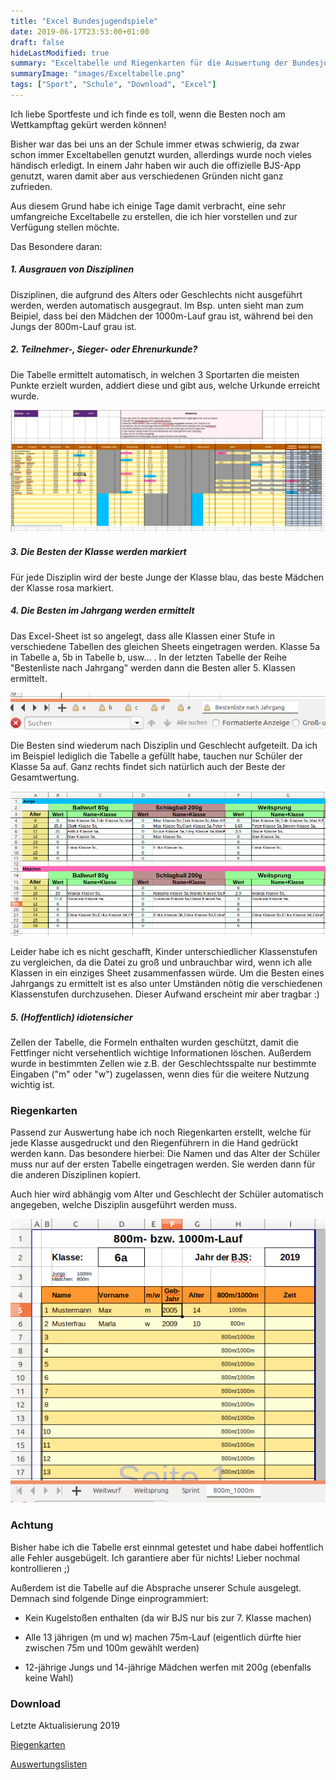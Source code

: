 ```yaml
---
title: "Excel Bundesjugendspiele"
date: 2019-06-17T23:53:00+01:00
draft: false
hideLastModified: true
summary: "Exceltabelle und Riegenkarten für die Auswertung der Bundesjugendspiele"
summaryImage: "images/Exceltabelle.png"
tags: ["Sport", "Schule", "Download", "Excel"]
---
```


Ich liebe Sportfeste und ich finde es toll, wenn die Besten noch am Wettkampftag gekürt werden können!

Bisher war das bei uns an der Schule immer etwas schwierig, da zwar schon immer Exceltabellen genutzt wurden, allerdings wurde noch vieles händisch erledigt. In einem Jahr haben wir auch die offizielle BJS-App genutzt, waren damit aber aus verschiedenen Gründen nicht ganz zufrieden. 

Aus diesem Grund habe ich einige Tage damit verbracht, eine sehr umfangreiche Exceltabelle zu erstellen, die ich hier vorstellen und zur Verfügung stellen möchte.

Das Besondere daran: 

##### 1. Ausgrauen von Disziplinen

Disziplinen, die aufgrund des Alters oder Geschlechts nicht ausgeführt werden, werden automatisch ausgegraut. Im Bsp. unten sieht man zum Beipiel, dass bei den Mädchen der 1000m-Lauf grau ist, während bei den Jungs der 800m-Lauf grau ist.

##### 2. Teilnehmer-, Sieger- oder Ehrenurkunde?

Die Tabelle ermittelt automatisch, in welchen 3 Sportarten die meisten Punkte erzielt wurden, addiert diese und gibt aus, welche Urkunde erreicht wurde.

![f](images/Eingaben.png)

##### 3. Die Besten der Klasse werden markiert

Für jede Disziplin wird der beste Junge der Klasse blau, das beste Mädchen der Klasse rosa markiert.

##### 4. Die Besten im Jahrgang werden ermittelt

Das Excel-Sheet ist so angelegt, dass alle Klassen einer Stufe in verschiedene Tabellen des gleichen Sheets eingetragen werden. Klasse 5a in Tabelle a, 5b in Tabelle b, usw... . In der letzten Tabelle der Reihe "Bestenliste nach Jahrgang" werden dann die Besten aller 5. Klassen ermittelt.

![d](images/Reiter.png)

Die Besten sind wiederum nach Disziplin und Geschlecht aufgeteilt. Da ich im Beispiel lediglich die Tabelle a gefüllt habe, tauchen nur Schüler der Klasse 5a auf. Ganz rechts findet sich natürlich auch der Beste der Gesamtwertung.

![a](images/Bestenlisten.png)

Leider habe ich es nicht geschafft, Kinder unterschiedlicher Klassenstufen zu vergleichen, da die Datei zu groß und unbrauchbar wird, wenn ich alle Klassen in ein einziges Sheet zusammenfassen würde. Um die Besten eines Jahrgangs zu ermittelt ist es also unter Umständen nötig die verschiedenen Klassenstufen durchzusehen. Dieser Aufwand erscheint mir aber tragbar :)

##### 5. (Hoffentlich) idiotensicher

Zellen der Tabelle, die Formeln enthalten wurden geschützt, damit die Fettfinger nicht versehentlich wichtige Informationen löschen. Außerdem wurde in bestimmten Zellen wie z.B. der Geschlechtsspalte nur bestimmte Eingaben ("m" oder "w") zugelassen, wenn dies für die weitere Nutzung wichtig ist.

### Riegenkarten

Passend zur Auswertung habe ich noch Riegenkarten erstellt, welche für jede Klasse ausgedruckt und den Riegenführern in die Hand gedrückt werden kann. Das besondere hierbei: Die Namen und das Alter der Schüler muss nur auf der ersten Tabelle eingetragen werden. Sie werden dann für die anderen Disziplinen kopiert.

Auch hier wird abhängig vom Alter und Geschlecht der Schüler automatisch angegeben, welche Disziplin ausgeführt werden muss.

![d](images/Riegenkarten.png)

### Achtung

Bisher habe ich die Tabelle erst einnmal getestet und habe dabei hoffentlich alle Fehler ausgebügelt. Ich garantiere aber für nichts! Lieber nochmal kontrollieren ;)

Außerdem ist die Tabelle auf die Absprache unserer Schule ausgelegt. Demnach sind folgende Dinge einprogrammiert:

- Kein Kugelstoßen enthalten (da wir BJS nur bis zur 7. Klasse machen)

- Alle 13 jährigen (m und w) machen 75m-Lauf (eigentlich dürfte hier zwischen 75m und 100m gewählt werden)

- 12-jährige Jungs und 14-jährige Mädchen werfen mit 200g (ebenfalls keine Wahl)

### Download

Letzte Aktualisierung 2019

[Riegenkarten](Dateien/Riegenkarten.xlsx)

[Auswertungslisten](Dateien/2019_Wertungslisten_Muster.xlsx)
